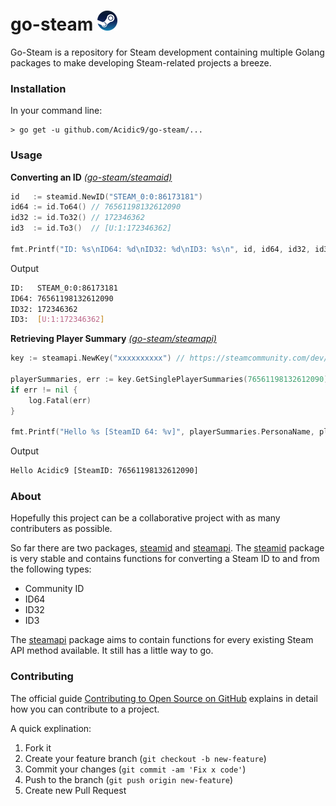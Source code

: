 # go-steam ![Steam](steam-logo.png "Steam")
Go-Steam is a repository for Steam development containing multiple Golang packages to make developing Steam-related projects a breeze.

### Installation
In your command line:

	> go get -u github.com/Acidic9/go-steam/...

### Usage
**Converting an ID** [*(go-steam/steamaid)*](steamid)
```go
id   := steamid.NewID("STEAM_0:0:86173181")
id64 := id.To64() // 76561198132612090
id32 := id.To32() // 172346362
id3  := id.To3()  // [U:1:172346362]

fmt.Printf("ID: %s\nID64: %d\nID32: %d\nID3: %s\n", id, id64, id32, id3)
```

Output
```bash
ID:   STEAM_0:0:86173181
ID64: 76561198132612090
ID32: 172346362
ID3:  [U:1:172346362]
```

**Retrieving Player Summary** [*(go-steam/steamapi)*](steamapi)
```go
key := steamapi.NewKey("xxxxxxxxxx") // https://steamcommunity.com/dev/apikey

playerSummaries, err := key.GetSinglePlayerSummaries(76561198132612090)
if err != nil {
	log.Fatal(err)
}

fmt.Printf("Hello %s [SteamID 64: %v]", playerSummaries.PersonaName, playerSummaries.SteamID)
```

Output
```bash
Hello Acidic9 [SteamID: 76561198132612090]
```

### About
Hopefully this project can be a collaborative project with as many contributers as possible.

So far there are two packages, [steamid](steamid) and [steamapi](steamapi). The [steamid](steamid) package is very stable and contains functions for converting a Steam ID to and from the following types: 
 - Community ID
 - ID64
 - ID32
 - ID3

The [steamapi](steamapi) package aims to contain functions for every existing Steam API method available. It still has a little way to go.

### Contributing
The official guide [Contributing to Open Source on GitHub](https://guides.github.com/activities/contributing-to-open-source/#contributing) explains in detail how you can contribute to a project.

A quick explination:

1. Fork it
2. Create your feature branch (`git checkout -b new-feature`)
3. Commit your changes (`git commit -am 'Fix x code'`)
4. Push to the branch (`git push origin new-feature`)
5. Create new Pull Request
